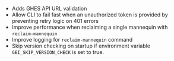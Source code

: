 - Adds GHES API URL validation
- Allow CLI to fail fast when an unauthorized token is provided by preventing retry logic on 401 errors
- Improve performance when reclaiming a single mannequin with `reclaim-mannequin`
- Improve logging for `reclaim-mannequin` command
- Skip version checking on startup if environment variable `GEI_SKIP_VERSION_CHECK` is set to true.